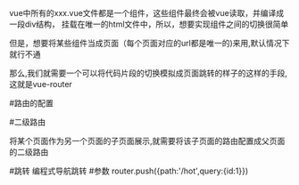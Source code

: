 vue中所有的xxx.vue文件都是一个组件，这些组件最终会被vue读取，并编译成一段div结构，
挂载在唯一的html文件中，所以，想要实现组件之间的切换很简单

但是，想要将某些组件当成页面（每个页面对应的url都是唯一的)来用,默认情况下就行不通

那么,我们就需要一个可以将代码片段的切换模拟成页面跳转的样子的这样的手段,这就是vue-router


#路由的配置


#二级路由

将某个页面作为另一个页面的子页面展示,就需要将该子页面的路由配置成父页面的二级路由

#跳转
<router-link>
编程式导航跳转
#参数
router.push({path:'/hot',query:{id:1}})